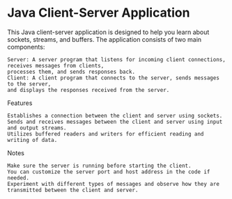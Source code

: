 <h1>Java Client-Server Application</h1>

This Java client-server application is designed to help you learn about sockets, streams, and buffers. The application consists of two main components:

    Server: A server program that listens for incoming client connections, receives messages from clients, 
    processes them, and sends responses back.
    Client: A client program that connects to the server, sends messages to the server, 
    and displays the responses received from the server.

Features

    Establishes a connection between the client and server using sockets.
    Sends and receives messages between the client and server using input and output streams.
    Utilizes buffered readers and writers for efficient reading and writing of data.
Notes

    Make sure the server is running before starting the client.
    You can customize the server port and host address in the code if needed.
    Experiment with different types of messages and observe how they are transmitted between the client and server.
